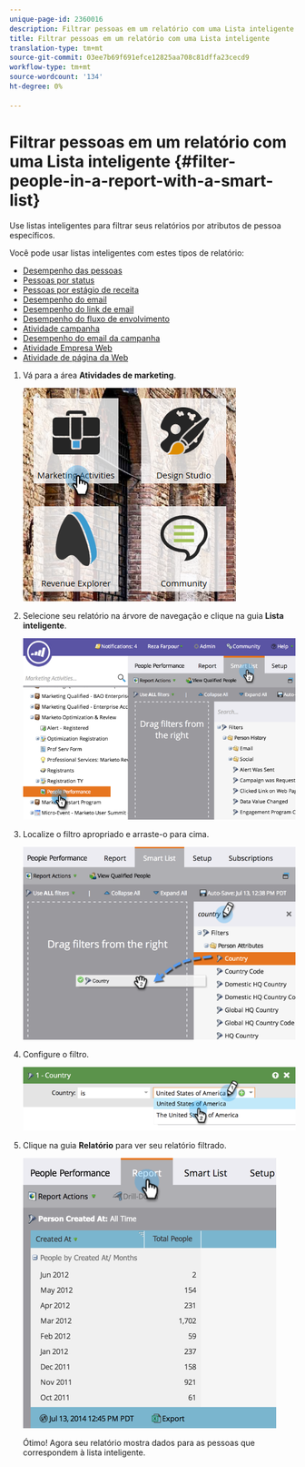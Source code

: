 ```yaml
---
unique-page-id: 2360016
description: Filtrar pessoas em um relatório com uma Lista inteligente - Documentos do Marketing - Documentação do produto
title: Filtrar pessoas em um relatório com uma Lista inteligente
translation-type: tm+mt
source-git-commit: 03ee7b69f691efce12825aa708c81dffa23cecd9
workflow-type: tm+mt
source-wordcount: '134'
ht-degree: 0%

---
```



# Filtrar pessoas em um relatório com uma Lista inteligente {#filter-people-in-a-report-with-a-smart-list}

Use listas inteligentes para filtrar seus relatórios por atributos de pessoa específicos.

Você pode usar listas inteligentes com estes tipos de relatório:

* [Desempenho das pessoas](/help/marketo/product-docs/reporting/basic-reporting/report-types/people-performance-report.md)
* [Pessoas por status](/help/marketo/product-docs/reporting/basic-reporting/report-types/people-by-status-report.md)
* [Pessoas por estágio de receita](/help/marketo/product-docs/reporting/revenue-cycle-analytics/revenue-tools/people-by-revenue-stage-report.md)
* [Desempenho do email](/help/marketo/product-docs/email-marketing/email-programs/email-program-data/email-performance-report.md)
* [Desempenho do link de email](/help/marketo/product-docs/email-marketing/email-programs/email-program-data/email-link-performance-report.md)
* [Desempenho do fluxo de envolvimento](/help/marketo/product-docs/email-marketing/drip-nurturing/reports-and-notifications/engagement-stream-performance-report.md)
* [Atividade campanha](/help/marketo/product-docs/reporting/basic-reporting/report-types/campaign-activity-report.md)
* [Desempenho do email da campanha](/help/marketo/product-docs/reporting/basic-reporting/report-types/campaign-email-performance-report.md)
* [Atividade Empresa Web](/help/marketo/product-docs/reporting/basic-reporting/report-types/company-web-activity-report.md)
* [Atividade de página da Web](/help/marketo/product-docs/reporting/basic-reporting/report-types/web-page-activity-report.md)

1. Vá para a área **Atividades de marketing**.

   ![](assets/image2017-3-27-11-3a31-3a2.png)

1. Selecione seu relatório na árvore de navegação e clique na guia **Lista inteligente**.

   ![](assets/image2017-3-27-14-3a12-3a53.png)

1. Localize o filtro apropriado e arraste-o para cima.

   ![](assets/image2017-3-27-14-3a13-3a46.png)

1. Configure o filtro.

   ![](assets/image2014-9-16-12-3a35-3a50.png)

1. Clique na guia **Relatório** para ver seu relatório filtrado.

   ![](assets/image2017-3-27-14-3a14-3a16.png)

   Ótimo! Agora seu relatório mostra dados para as pessoas que correspondem à lista inteligente.
